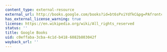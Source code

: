 ```yaml
---
content_type: external-resource
external_url: http://books.google.com/books?id=bt6sPxiYdfkC&pg=PAfrontcover
has_external_license_warning: true
license: https://en.wikipedia.org/wiki/All_rights_reserved
status: ''
title: Google Books
uid: c0effaba-3cba-4c1d-b418-6082b803042f
wayback_url: ''
---
```

